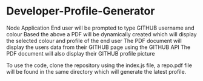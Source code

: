 # Developer-Profile-Generator
Node Application
End user will be prompted to type GITHUB username and colour 
Based the above a PDF will be dynamically created which will display the selected colour and profile of the end user
The PDF document will display the users data from their GITHUB page using the GITHUB API
The PDF document will also display their GITHUB profile picture

To use the code, clone the repository using the index.js file, a repo.pdf file will be found in the same directory which will generate the latest profile.
